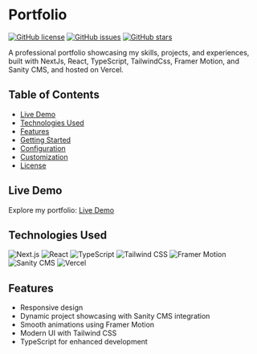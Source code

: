 
# Portfolio

[![GitHub license](https://img.shields.io/badge/license-MIT-blue.svg)](https://github.com/chuuch/portfolio/blob/main/LICENSE)
[![GitHub issues](https://img.shields.io/github/issues/chuchulev/portfolio.svg)](https://github.com/chuuch/portfolio/issues)
[![GitHub stars](https://img.shields.io/github/stars/chuuch/portfolio.svg)](https://github.com/chuuch/portfolio/stargazers)

A professional portfolio showcasing my skills, projects, and experiences, built with NextJs, React, TypeScript, TailwindCss, Framer Motion, and Sanity CMS, and hosted on Vercel.

## Table of Contents

- [Live Demo](#live-demo)
- [Technologies Used](#technologies-used)
- [Features](#features)
- [Getting Started](#getting-started)
- [Configuration](#configuration)
- [Customization](#customization)
- [License](#license)

## Live Demo

Explore my portfolio: [Live Demo](https://chuchulev-portfolio.vercel.app/)

## Technologies Used

![Next.js](https://img.shields.io/badge/Next.js-000000?style=for-the-badge&logo=next.js&logoColor=white)
![React](https://img.shields.io/badge/React-61DAFB?style=for-the-badge&logo=react&logoColor=white)
![TypeScript](https://img.shields.io/badge/TypeScript-3178C6?style=for-the-badge&logo=typescript&logoColor=white)
![Tailwind CSS](https://img.shields.io/badge/Tailwind_CSS-38B2AC?style=for-the-badge&logo=tailwind-css&logoColor=white)
![Framer Motion](https://img.shields.io/badge/Framer_Motion-0055FF?style=for-the-badge&logo=framer&logoColor=white)
![Sanity CMS](https://img.shields.io/badge/Sanity_CMS-333333?style=for-the-badge&logo=sanity&logoColor=white)
![Vercel](https://img.shields.io/badge/Vercel-000000?style=for-the-badge&logo=vercel&logoColor=white)

## Features

- Responsive design
- Dynamic project showcasing with Sanity CMS integration
- Smooth animations using Framer Motion
- Modern UI with Tailwind CSS
- TypeScript for enhanced development
